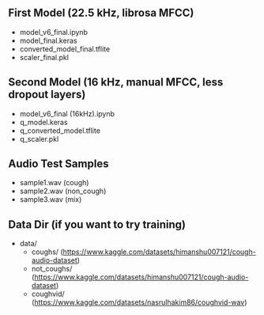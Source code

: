 ## First Model (22.5 kHz, librosa MFCC)
- model_v6_final.ipynb
- model_final.keras
- converted_model_final.tflite
- scaler_final.pkl

## Second Model (16 kHz, manual MFCC, less dropout layers)
- model_v6_final (16kHz).ipynb
- q_model.keras
- q_converted_model.tflite
- q_scaler.pkl

## Audio Test Samples
- sample1.wav      (cough)
- sample2.wav      (non_cough)
- sample3.wav      (mix)

## Data Dir (if you want to try training)
- data/
  - coughs/        (https://www.kaggle.com/datasets/himanshu007121/cough-audio-dataset)
  - not_coughs/    (https://www.kaggle.com/datasets/himanshu007121/cough-audio-dataset)
  - coughvid/      (https://www.kaggle.com/datasets/nasrulhakim86/coughvid-wav)
